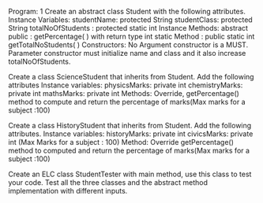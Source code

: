 Program: 1 
Create an abstract class Student with the following attributes.
Instance Variables: 
studentName: protected String
studentClass: protected String
totalNoOfStudents : protected static int
Instance Methods:
abstract public : getPercentage( ) with return type int 
static Method :
public static int getTotalNoStudents( )
Constructors:
No Argument constructor is a MUST.
Parameter constructor must initialize name and class and it also increase totalNoOfStudents.

Create a class ScienceStudent that inherits from Student. 
Add the following attributes
Instance variables:
physicsMarks: private int
chemistryMarks: private int
mathsMarks: private int
Methods:
Override, getPercentage() method to compute and return the percentage of marks(Max marks for a subject :100)

Create a class HistoryStudent that inherits from Student. 
Add the following attributes.
Instance variables: 
historyMarks: private int
civicsMarks: private int (Max Marks for a subject : 100)
Method:
Override getPercentage() method to computed and return the percentage of marks(Max marks for a subject :100)



Create an ELC class StudentTester with main method, use this class to test your code.
Test all the three classes and the abstract method implementation with different inputs.